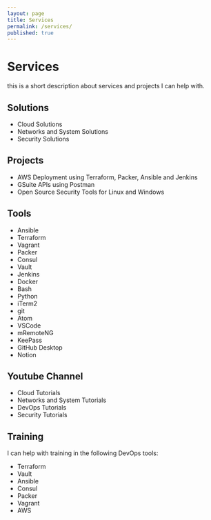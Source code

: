 ```yaml
---
layout: page
title: Services
permalink: /services/
published: true
---
```

# Services

this is a short description about services and projects I can help with.

## Solutions

- Cloud Solutions
- Networks and System Solutions
- Security Solutions

## Projects

- AWS Deployment using Terraform, Packer, Ansible and Jenkins
- GSuite APIs using Postman
- Open Source Security Tools for Linux and Windows

## Tools 

- Ansible
- Terraform
- Vagrant
- Packer
- Consul
- Vault
- Jenkins
- Docker
- Bash
- Python
- iTerm2
- git
- Atom
- VSCode
- mRemoteNG
- KeePass
- GitHub Desktop
- Notion

## Youtube Channel

- Cloud Tutorials
- Networks and System Tutorials
- DevOps Tutorials
- Security Tutorials

## Training

I can help with training in the following DevOps tools:

- Terraform
- Vault
- Ansible
- Consul
- Packer
- Vagrant
- AWS